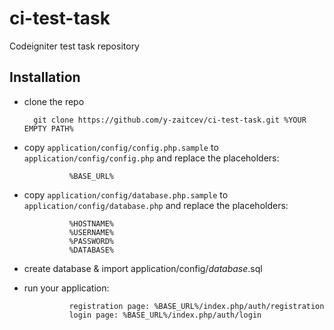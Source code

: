 ci-test-task
============

Codeigniter test task repository


Installation
----------------------------------

* clone the repo

		git clone https://github.com/y-zaitcev/ci-test-task.git %YOUR EMPTY PATH%
		
* copy `application/config/config.php.sample` to `application/config/config.php` and replace the placeholders:

                %BASE_URL%

* copy `application/config/database.php.sample` to `application/config/database.php` and replace the placeholders:

                %HOSTNAME%
                %USERNAME%
                %PASSWORD%
                %DATABASE%

* create database & import application/config/_database_.sql

* run your application:
                
                registration page: %BASE_URL%/index.php/auth/registration
                login page: %BASE_URL%/index.php/auth/login